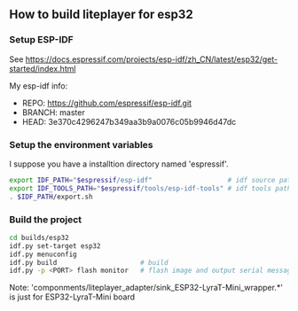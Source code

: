 ## How to build liteplayer for esp32

### Setup ESP-IDF

See https://docs.espressif.com/projects/esp-idf/zh_CN/latest/esp32/get-started/index.html 

My esp-idf info:
 - REPO: https://github.com/espressif/esp-idf.git
 - BRANCH: master
 - HEAD: 3e370c4296247b349aa3b9a0076c05b9946d47dc

### Setup the environment variables

I suppose you have a installtion directory named 'espressif'.

``` bash
export IDF_PATH="$espressif/esp-idf"                   # idf source path
export IDF_TOOLS_PATH="$espressif/tools/esp-idf-tools" # idf tools path, see https://docs.espressif.com/projects/esp-idf/en/latest/esp32/get-started/index.html#customizing-the-tools-installation-path
. $IDF_PATH/export.sh
```

### Build the project

``` bash
cd builds/esp32
idf.py set-target esp32
idf.py menuconfig
idf.py build                     # build
idf.py -p <PORT> flash monitor   # flash image and output serial message to monitor
```

Note: 'componments/liteplayer_adapter/sink_ESP32-LyraT-Mini_wrapper.*' is just for ESP32-LyraT-Mini board
